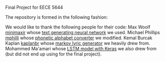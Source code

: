 Final Project for EECE 5644

The repository is formed in the following fashion:


We would like to thank the following people for their code:
Max Woolf [minimaxir](https://github.com/minimaxir) whose [text generating neural network](https://github.com/minimaxir/textgenrn) we used.
Michael Phillips [mphilli](https://github.com/mphilli) whose [phonetic alphabet converter](https://github.com/mphilli/English-to-IPA) we modified.
Kemal Burcak Kaplan [kaplanbr](https://github.com/kaplanbr) whose [markov lyric generator](https://github.com/kaplanbr/Serdar-Ortac-Lyrics-Generator) we heavily drew from.
Mohammed Ma'amari whose [LSTM model with Keras](https://towardsdatascience.com/@mamarih1) we also drew from (but did not end up using for the final project).
